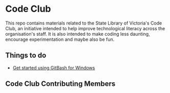 # Code Club

This repo contains materials related to the State Library of Victoria's Code Club, an initiative intended to help improve technological literacy across the organisation's staff. It is also intended to make coding less daunting, encourage experimentation and maybe also be fun.

## Things to do

- [Get started using GitBash for Windows](./docs/git-started.md)

## Code Club Contributing Members
